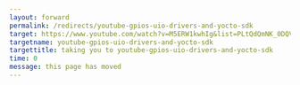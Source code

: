 ```yaml
---
layout: forward
permalink: /redirects/youtube-gpios-uio-drivers-and-yocto-sdk
target: https://www.youtube.com/watch?v=M5ERW1kwhIg&list=PLtQdQmNK_0DQVh_ZffKz6QBhkdemEa_6T
targetname: youtube-gpios-uio-drivers-and-yocto-sdk
targettitle: taking you to youtube-gpios-uio-drivers-and-yocto-sdk
time: 0
message: this page has moved
---
```

